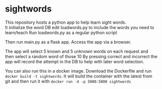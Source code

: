# sightwords

This repository hosts a python app to help learn sight words.  
It initialize the word DB edit loadwords.py to include the words you need to learn/teach
Run loadwords.py as a regular python script

Then run main.py as a flask app.  Access the app via a browser.

The app will select 5 known and 5 unknown words on each request and then select a random word of those 10
By pressing correct and incorrect the app will record the attempt in the DB to help with later word selection.


You can also run this in a docker image.  Download the Dockerfile and run `docker build -t sightwords`.  It will build the container with the latest from git and then run it with `docker run -d -p 5000:5000 sightwords`
